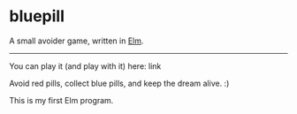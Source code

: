 bluepill
========

A small avoider game, written in [Elm](www.elm-lang.org).

---------------------------------------------------------

You can play it (and play with it) here: link

Avoid red pills, collect blue pills, and keep the dream alive. :)

This is my first Elm program.
